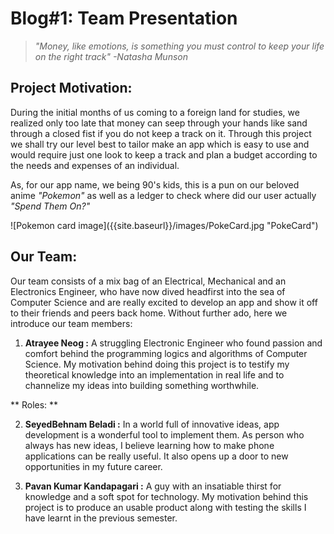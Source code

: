 # **Blog#1: Team Presentation**
> *"Money, like emotions, is something you must control to keep your life on the right track"
  -Natasha Munson*


## Project Motivation:

During the initial months of us coming to a foreign land for studies, we realized only too late that money can seep through your hands like sand through a closed fist if you do not keep a track on it. Through this project we shall try our level best to tailor make an app which is easy to use and would require just one look to keep a track and plan a budget according to the needs and expenses of an individual.

As, for our app name, we being 90's kids, this is a pun on our beloved anime *"Pokemon"* as well as a ledger to check where did our user actually *"Spend Them On?"*

<span align="center">
![Pokemon card image]({{site.baseurl}}/images/PokeCard.jpg "PokeCard")
</span>

## Our Team:

Our team consists of a mix bag of an Electrical, Mechanical and an Electronics Engineer, who have now dived headfirst into the sea of Computer Science and are  really excited to develop an app and show it off to their friends and peers back home. Without further ado, here we introduce our team members:

1. **Atrayee Neog :** A struggling Electronic Engineer who found passion and comfort behind the programming logics and algorithms of Computer Science. My motivation behind doing this project is to testify my theoretical knowledge into an implementation in real life and to channelize my ideas into building something worthwhile.

  ** Roles: **

2. **SeyedBehnam Beladi :** In a world full of innovative ideas, app development is a wonderful tool to implement them. As person who always has new ideas, I believe learning how to make phone applications can be really useful. It also opens up a door to new opportunities in my future career.

3. **Pavan Kumar Kandapagari :** A guy with an insatiable thirst for knowledge and a soft spot for technology. My motivation behind this project is to produce an usable product along with testing the skills I have learnt in the previous semester.
